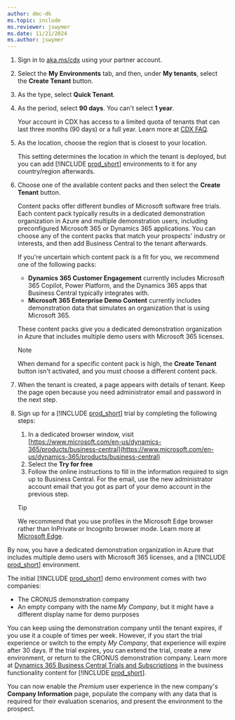 ```yaml
---
author: dmc-dk
ms.topic: include
ms.reviewer: jswymer
ms.date: 11/21/2024
ms.author: jswymer
---
```

1. Sign in to [aka.ms/cdx](https://aka.ms/cdx) using your partner account.
1. Select the **My Environments** tab, and then, under **My tenants**, select the **Create Tenant** button.
1. As the type, select **Quick Tenant**.
1. As the period, select **90 days**. You can't select **1 year**.

    Your account in CDX has access to a limited quota of tenants that can last three months (90 days) or a full year. Learn more at [CDX FAQ](https://cdx.transform.microsoft.com/help/faq).  
1. As the location, choose the region that is closest to your location.

    This setting determines the location in which the tenant is deployed, but you can add [!INCLUDE [prod_short](prod_short.md)] environments to it for any country/region afterwards.  

1. Choose one of the available content packs and then select the **Create Tenant** button.  

    Content packs offer different bundles of Microsoft software free trials. Each content pack typically results in a dedicated demonstration organization in Azure and multiple demonstration users, including preconfigured Microsoft 365 or Dynamics 365 applications. You can choose any of the content packs that match your prospects' industry or interests, and then add Business Central to the tenant afterwards.

    If you're uncertain which content pack is a fit for you, we recommend one of the following packs:

    - **Dynamics 365 Customer Engagement** currently includes Microsoft 365 Copilot, Power Platform, and the Dynamics 365 apps that Business Central typically integrates with.
    - **Microsoft 365 Enterprise Demo Content** currently includes demonstration data that simulates an organization that is using Microsoft 365.

    These content packs give you a dedicated demonstration organization in Azure that includes multiple demo users with Microsoft 365 licenses.  

    > [!NOTE]
    > When demand for a specific content pack is high, the **Create Tenant** button isn't activated, and you must choose a different content pack.

1. When the tenant is created, a page appears with details of tenant. Keep the page open because you need administrator email and password in the next step.
1. Sign up for a [!INCLUDE [prod_short](prod_short.md)] trial by completing the following steps:

   1. In a dedicated browser window, visit [https://www.microsoft.com/en-us/dynamics-365/products/business-central](https://www.microsoft.com/en-us/dynamics-365/products/business-central)
   1. Select the **Try for free**
   1. Follow the online instructions to fill in the information required to sign up to Business Central. For the email, use the new administrator account email that you got as part of your demo account in the previous step.

    > [!TIP]
    > We recommend that you use profiles in the Microsoft Edge browser rather than InPrivate or Incognito browser mode. Learn more at [Microsoft Edge](/microsoft-edge/).

By now, you have a dedicated demonstration organization in Azure that includes multiple demo users with Microsoft 365 licenses, and a [!INCLUDE [prod_short](prod_short.md)] environment.

The initial [!INCLUDE [prod_short](prod_short.md)] demo environment comes with two companies:

- The CRONUS demonstration company  
- An empty company with the name *My Company*, but it might have a different display name for demo purposes  

You can keep using the demonstration company until the tenant expires, if you use it a couple of times per week. However, if you start the trial experience or switch to the empty *My Company*, that experience will expire after 30 days. If the trial expires, you can extend the trial, create a new environment, or return to the CRONUS demonstration company. Learn more at [Dynamics 365 Business Central Trials and Subscriptions](/dynamics365/business-central/across-preview) in the business functionality content for [!INCLUDE [prod_short](prod_short.md)].

You can now enable the *Premium* user experience in the new company's **Company Information** page, populate the company with any data that is required for their evaluation scenarios, and present the environment to the prospect.  
